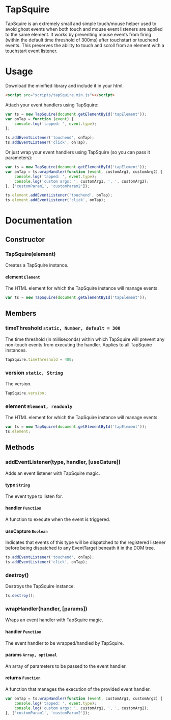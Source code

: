 # TapSquire

TapSquire is an extremely small and simple touch/mouse helper used to avoid ghost events when both touch and mouse event listeners are applied to the same element.
It works by preventing mouse events from firing (within the default time threshold of 300ms) after touchstart or touchend events.
This preserves the ability to touch and scroll from an element with a touchstart event listener.

# Usage

Download the minified library and include it in your html.

```html
<script src="scripts/tapSquire.min.js"></script>
```

Attach your event handlers using TapSquire:

```javascript
var ts = new TapSquire(document.getElementById('tapElement'));
var onTap = function (event) {
    console.log('tapped: ', event.type);
};

ts.addEventListener('touchend', onTap);
ts.addEventListener('click', onTap);
```

Or just wrap your event handlers using TapSquire (so you can pass it parameters):

```javascript
var ts = new TapSquire(document.getElementById('tapElement'));
var onTap = ts.wrapHandler(function (event, customArg1, customArg2) {
    console.log('tapped: ', event.type);
    console.log('custom args: ', customArg1, ', ', customArg2);
}, ['customParam1', 'customParam2']);

ts.element.addEventListener('touchend', onTap);
ts.element.addEventListener('click', onTap);
```

# Documentation

## Constructor
### TapSquire(element)
Creates a TapSquire instance.

#### element `Element`
The HTML element for which the TapSquire instance will manage events.

```javascript
var ts = new TapSquire(document.getElementById('tapElement'));
```

## Members
### timeThreshold `static, Number, default = 300`
The time threshold (in milliseconds) within which TapSquire will prevent any non-touch events from executing the handler.
Applies to all TapSquire instances.

```javascript
TapSquire.timeThreshold = 400;
```

### version `static, String`
The version.

```javascript
TapSquire.version;
```

### element `Element, readonly`
The HTML element for which the TapSquire instance will manage events.

```javascript
var ts = new TapSquire(document.getElementById('tapElement'));
ts.element;
```

## Methods
### addEventListener(type, handler, [useCature])
Adds an event listener with TapSquire magic.

#### type `String`
The event type to listen for.

#### handler `Function`
A function to execute when the event is triggered.

#### useCapture `Boolean`
Indicates that events of this type will be dispatched to the registered listener before being dispatched to any EventTarget beneath it in the DOM tree.

```javascript
ts.addEventListener('touchend', onTap);
ts.addEventListener('click', onTap);
```

### destroy()
Destroys the TapSquire instance.

```javascript
ts.destroy();
```

### wrapHandler(handler, [params])
Wraps an event handler with TapSquire magic.

#### handler `Function`
The event handler to be wrapped/handled by TapSquire.

#### params `Array, optional`
An array of parameters to be passed to the event handler.

#### returns `Function`
A function that manages the execution of the provided event handler.

```javascript
var onTap = ts.wrapHandler(function (event, customArg1, customArg2) {
    console.log('tapped: ', event.type);
    console.log('custom args: ', customArg1, ', ', customArg2);
}, ['customParam1', 'customParam2']);
```